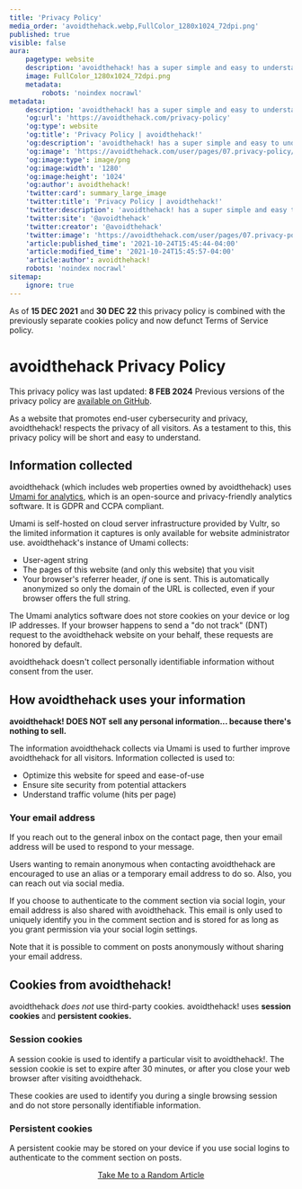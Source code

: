 ```yaml
---
title: 'Privacy Policy'
media_order: 'avoidthehack.webp,FullColor_1280x1024_72dpi.png'
published: true
visible: false
aura:
    pagetype: website
    description: 'avoidthehack! has a super simple and easy to understand privacy policy that respects your privacy 100%'
    image: FullColor_1280x1024_72dpi.png
    metadata:
        robots: 'noindex nocrawl'
metadata:
    description: 'avoidthehack! has a super simple and easy to understand privacy policy that respects your privacy 100%'
    'og:url': 'https://avoidthehack.com/privacy-policy'
    'og:type': website
    'og:title': 'Privacy Policy | avoidthehack!'
    'og:description': 'avoidthehack! has a super simple and easy to understand privacy policy that respects your privacy 100%'
    'og:image': 'https://avoidthehack.com/user/pages/07.privacy-policy/FullColor_1280x1024_72dpi.png'
    'og:image:type': image/png
    'og:image:width': '1280'
    'og:image:height': '1024'
    'og:author': avoidthehack!
    'twitter:card': summary_large_image
    'twitter:title': 'Privacy Policy | avoidthehack!'
    'twitter:description': 'avoidthehack! has a super simple and easy to understand privacy policy that respects your privacy 100%'
    'twitter:site': '@avoidthehack'
    'twitter:creator': '@avoidthehack'
    'twitter:image': 'https://avoidthehack.com/user/pages/07.privacy-policy/FullColor_1280x1024_72dpi.png'
    'article:published_time': '2021-10-24T15:45:44-04:00'
    'article:modified_time': '2021-10-24T15:45:57-04:00'
    'article:author': avoidthehack!
    robots: 'noindex nocrawl'
sitemap:
    ignore: true
---
```


<p class="alert alert-warning">As of <b>15 DEC 2021</b> and <b>30 DEC 22</b> this privacy policy is combined with the previously separate cookies policy and now defunct Terms of Service policy.</p>

# avoidthehack Privacy Policy
This privacy policy was last updated: **8 FEB 2024** Previous versions of the privacy policy are [available on GitHub](https://github.com/avoidthehack/privacy-policy).

As a website that promotes end-user cybersecurity and privacy, avoidthehack! respects the privacy of all visitors. As a testament to this, this privacy policy will be short and easy to understand.

## Information collected
avoidthehack (which includes web properties owned by avoidthehack) uses [Umami for analytics](https://umami.is/), which is an open-source and privacy-friendly analytics software. It is GDPR and CCPA compliant.

Umami is self-hosted on cloud server infrastructure provided by Vultr, so the limited information it captures is only available for website administrator use. avoidthehack's instance of Umami collects:

* User-agent string
* The pages of this website (and only this website) that you visit
* Your browser's referrer header, _if_ one is sent. This is automatically anonymized so only the domain of the URL is collected, even if your browser offers the full string.

The Umami analytics software does not store cookies on your device or log IP addresses. If your browser happens to send a "do not track" (DNT) request to the avoidthehack website on your behalf, these requests are honored by default.

avoidthehack doesn't collect personally identifiable information without consent from the user.

## How avoidthehack uses your information
**avoidthehack! DOES NOT sell any personal information... because there's nothing to sell.**

The information avoidthehack collects via Umami is used to further improve avoidthehack for all visitors. Information collected is used to:

* Optimize this website for speed and ease-of-use
* Ensure site security from potential attackers
* Understand traffic volume (hits per page)

### Your email address
If you reach out to the general inbox on the contact page, then your email address will be used to respond to your message.

Users wanting to remain anonymous when contacting avoidthehack are encouraged to use an alias or a temporary email address to do so. Also, you can reach out via social media.

If you choose to authenticate to the comment section via social login, your email address is also shared with avoidthehack. This email is only used to uniquely identify you in the comment section and is stored for as long as you grant permission via your social login settings. 

Note that it is possible to comment on posts anonymously without sharing your email address.

## Cookies from avoidthehack!
avoidthehack _does not_ use third-party cookies. avoidthehack! uses **session cookies** and **persistent cookies.**

### Session cookies
A session cookie is used to identify a particular visit to avoidthehack!. The session cookie is set to expire after 30 minutes, or after you close your web browser after visiting avoidthehack. 

These cookies are used to identify you during a single browsing session and do not store personally identifiable information.

### Persistent cookies
A persistent cookie may be stored on your device if you use social logins to authenticate to the comment section on posts.

<center><a class="read-more button" href="/random">Take Me to a Random Article</a></center>
